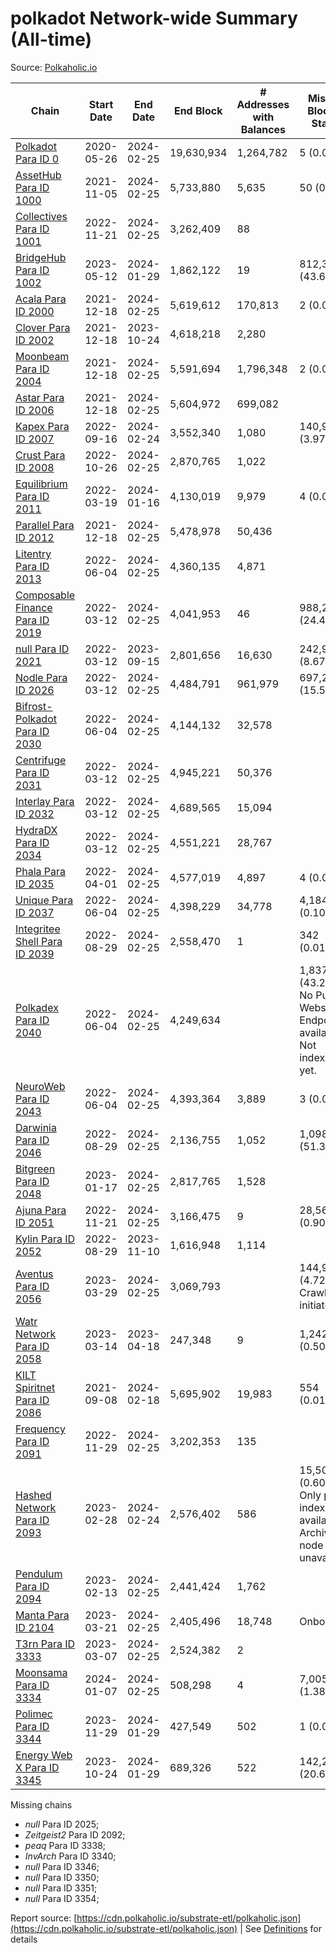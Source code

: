 # polkadot Network-wide Summary (All-time)

Source: [Polkaholic.io](https://polkaholic.io)


| Chain            | Start Date | End Date | End Block | # Addresses with Balances | Missing Blocks / Status |
| ---------------- | ---------- | ---------| --------- | ------------------------- | ----------------------- |
| [Polkadot Para ID 0](/polkadot/0-polkadot) | 2020-05-26 | 2024-02-25 | 19,630,934 |  1,264,782 | 5 (0.00%)  |
| [AssetHub Para ID 1000](/polkadot/1000-assethub) | 2021-11-05 | 2024-02-25 | 5,733,880 |  5,635 | 50 (0.00%)  |
| [Collectives Para ID 1001](/polkadot/1001-collectives) | 2022-11-21 | 2024-02-25 | 3,262,409 |  88 |    |
| [BridgeHub Para ID 1002](/polkadot/1002-bridgehub) | 2023-05-12 | 2024-01-29 | 1,862,122 |  19 | 812,302 (43.62%)  |
| [Acala Para ID 2000](/polkadot/2000-acala) | 2021-12-18 | 2024-02-25 | 5,619,612 |  170,813 | 2 (0.00%)  |
| [Clover Para ID 2002](/polkadot/2002-clover) | 2021-12-18 | 2023-10-24 | 4,618,218 |  2,280 |    |
| [Moonbeam Para ID 2004](/polkadot/2004-moonbeam) | 2021-12-18 | 2024-02-25 | 5,591,694 |  1,796,348 | 2 (0.00%)  |
| [Astar Para ID 2006](/polkadot/2006-astar) | 2021-12-18 | 2024-02-25 | 5,604,972 |  699,082 |    |
| [Kapex Para ID 2007](/polkadot/2007-kapex) | 2022-09-16 | 2024-02-24 | 3,552,340 |  1,080 | 140,992 (3.97%)  |
| [Crust Para ID 2008](/polkadot/2008-crust) | 2022-10-26 | 2024-02-25 | 2,870,765 |  1,022 |    |
| [Equilibrium Para ID 2011](/polkadot/2011-equilibrium) | 2022-03-19 | 2024-01-16 | 4,130,019 |  9,979 | 4 (0.00%)  |
| [Parallel Para ID 2012](/polkadot/2012-parallel) | 2021-12-18 | 2024-02-25 | 5,478,978 |  50,436 |    |
| [Litentry Para ID 2013](/polkadot/2013-litentry) | 2022-06-04 | 2024-02-25 | 4,360,135 |  4,871 |    |
| [Composable Finance Para ID 2019](/polkadot/2019-composable) | 2022-03-12 | 2024-02-25 | 4,041,953 |  46 | 988,228 (24.45%)  |
| [null Para ID 2021](/polkadot/2021-efinity) | 2022-03-12 | 2023-09-15 | 2,801,656 |  16,630 | 242,949 (8.67%)  |
| [Nodle Para ID 2026](/polkadot/2026-nodle) | 2022-03-12 | 2024-02-25 | 4,484,791 |  961,979 | 697,249 (15.55%)  |
| [Bifrost-Polkadot Para ID 2030](/polkadot/2030-bifrost) | 2022-06-04 | 2024-02-25 | 4,144,132 |  32,578 |    |
| [Centrifuge Para ID 2031](/polkadot/2031-centrifuge) | 2022-03-12 | 2024-02-25 | 4,945,221 |  50,376 |    |
| [Interlay Para ID 2032](/polkadot/2032-interlay) | 2022-03-12 | 2024-02-25 | 4,689,565 |  15,094 |    |
| [HydraDX Para ID 2034](/polkadot/2034-hydradx) | 2022-03-12 | 2024-02-25 | 4,551,221 |  28,767 |    |
| [Phala Para ID 2035](/polkadot/2035-phala) | 2022-04-01 | 2024-02-25 | 4,577,019 |  4,897 | 4 (0.00%)  |
| [Unique Para ID 2037](/polkadot/2037-unique) | 2022-06-04 | 2024-02-25 | 4,398,229 |  34,778 | 4,184 (0.10%)  |
| [Integritee Shell Para ID 2039](/polkadot/2039-integritee) | 2022-08-29 | 2024-02-25 | 2,558,470 |  1 | 342 (0.01%)  |
| [Polkadex Para ID 2040](/polkadot/2040-polkadex) | 2022-06-04 | 2024-02-25 | 4,249,634 |   | 1,837,152 (43.23%) No Public Websocket Endpoint available: Not indexing yet. |
| [NeuroWeb Para ID 2043](/polkadot/2043-neuroweb) | 2022-06-04 | 2024-02-25 | 4,393,364 |  3,889 | 3 (0.00%)  |
| [Darwinia Para ID 2046](/polkadot/2046-darwinia) | 2022-08-29 | 2024-02-25 | 2,136,755 |  1,052 | 1,098,047 (51.39%)  |
| [Bitgreen Para ID 2048](/polkadot/2048-bitgreen) | 2023-01-17 | 2024-02-25 | 2,817,765 |  1,528 |    |
| [Ajuna Para ID 2051](/polkadot/2051-ajuna) | 2022-11-21 | 2024-02-25 | 3,166,475 |  9 | 28,565 (0.90%)  |
| [Kylin Para ID 2052](/polkadot/2052-kylin) | 2022-08-29 | 2023-11-10 | 1,616,948 |  1,114 |    |
| [Aventus Para ID 2056](/polkadot/2056-aventus) | 2023-03-29 | 2024-02-25 | 3,069,793 |   | 144,921 (4.72%) Crawling initiated |
| [Watr Network Para ID 2058](/polkadot/2058-watr) | 2023-03-14 | 2023-04-18 | 247,348 |  9 | 1,242 (0.50%)  |
| [KILT Spiritnet Para ID 2086](/polkadot/2086-kilt) | 2021-09-08 | 2024-02-18 | 5,695,902 |  19,983 | 554 (0.01%)  |
| [Frequency Para ID 2091](/polkadot/2091-frequency) | 2022-11-29 | 2024-02-25 | 3,202,353 |  135 |    |
| [Hashed Network Para ID 2093](/polkadot/2093-hashed) | 2023-02-28 | 2024-02-24 | 2,576,402 |  586 | 15,509 (0.60%) Only partial index available: Archive node unavailable |
| [Pendulum Para ID 2094](/polkadot/2094-pendulum) | 2023-02-13 | 2024-02-25 | 2,441,424 |  1,762 |    |
| [Manta Para ID 2104](/polkadot/2104-manta) | 2023-03-21 | 2024-02-25 | 2,405,496 |  18,748 |   Onboarding |
| [T3rn Para ID 3333](/polkadot/3333-t3rn) | 2023-03-07 | 2024-02-25 | 2,524,382 |  2 |    |
| [Moonsama Para ID 3334](/polkadot/3334-moonsama) | 2024-01-07 | 2024-02-25 | 508,298 |  4 | 7,005 (1.38%)  |
| [Polimec Para ID 3344](/polkadot/3344-polimec) | 2023-11-29 | 2024-01-29 | 427,549 |  502 | 1 (0.00%)  |
| [Energy Web X Para ID 3345](/polkadot/3345-energywebx) | 2023-10-24 | 2024-01-29 | 689,326 |  522 | 142,272 (20.64%)  |

Missing chains


* *null* Para ID 2025; 
* *Zeitgeist2* Para ID 2092; 
* *peaq* Para ID 3338; 
* *InvArch* Para ID 3340; 
* *null* Para ID 3346; 
* *null* Para ID 3350; 
* *null* Para ID 3351; 
* *null* Para ID 3354; 

Report source: [https://cdn.polkaholic.io/substrate-etl/polkaholic.json](https://cdn.polkaholic.io/substrate-etl/polkaholic.json) | See [Definitions](/DEFINITIONS.md) for details

